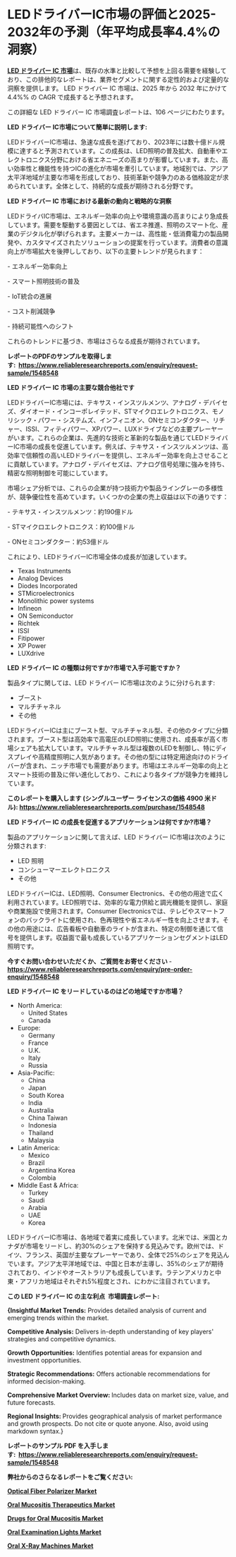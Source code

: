 <p><h1>LEDドライバーIC市場の評価と2025-2032年の予測（年平均成長率4.4%の洞察）</h1></p><p data-sourcepos="1:1-1:157"><strong><a href="https://www.reliableresearchreports.com/led-driver-ics-r1548548?utm_campaign=107&utm_medium=36&utm_source=Github&utm_content=ia&utm_term=22032025&utm_id=led-driver-ics">LED ドライバー IC 市場</a></strong>は、既存の水準と比較して予想を上回る需要を経験しており、この排他的なレポートは、業界セグメントに関する定性的および定量的な洞察を提供します。 LED ドライバー IC 市場は、2025 年から 2032 年にかけて 4.4%% の CAGR で成長すると予想されます。</p>
<p data-sourcepos="3:1-3:50">この詳細な LED ドライバー IC 市場調査レポートは、106 ページにわたります。</p>
<p><strong>LED ドライバー IC市場について簡単に説明します:</strong></p>
<p><p>LEDドライバーIC市場は、急速な成長を遂げており、2023年には数十億ドル規模に達すると予測されています。この成長は、LED照明の普及拡大、自動車やエレクトロニクス分野における省エネニーズの高まりが影響しています。また、高い効率性と機能性を持つICの進化が市場を牽引しています。地域別では、アジア太平洋地域が主要な市場を形成しており、技術革新や競争力のある価格設定が求められています。全体として、持続的な成長が期待される分野です。</p></p>
<p><strong>LED ドライバー IC 市場における最新の動向と戦略的な洞察</strong></p>
<p><p>LEDドライバIC市場は、エネルギー効率の向上や環境意識の高まりにより急成長しています。需要を駆動する要因としては、省エネ推進、照明のスマート化、産業のデジタル化が挙げられます。主要メーカーは、高性能・低消費電力の製品開発や、カスタマイズされたソリューションの提案を行っています。消費者の意識向上が市場拡大を後押ししており、以下の主要トレンドが見られます：</p><p>- エネルギー効率向上</p><p>- スマート照明技術の普及</p><p>- IoT統合の進展</p><p>- コスト削減競争</p><p>- 持続可能性へのシフト</p><p>これらのトレンドに基づき、市場はさらなる成長が期待されています。</p></p>
<p><strong>レポートのPDFのサンプルを取得します</strong><strong>:&nbsp;&nbsp;<a href="https://www.reliableresearchreports.com/enquiry/request-sample/1548548?utm_campaign=107&utm_medium=36&utm_source=Github&utm_content=ia&utm_term=22032025&utm_id=led-driver-ics">https://www.reliableresearchreports.com/enquiry/request-sample/1548548</a></strong></p>
<p><strong>LED ドライバー IC 市場の主要な競合他社です</strong></p>
<p><p>LEDドライバーIC市場には、テキサス・インスツルメンツ、アナログ・デバイセズ、ダイオード・インコーポレイテッド、STマイクロエレクトロニクス、モノリシック・パワー・システムズ、インフィニオン、ONセミコンダクター、リチャー、ISSI、フィティパワー、XPパワー、LUXドライブなどの主要プレーヤーがいます。これらの企業は、先進的な技術と革新的な製品を通じてLEDドライバーIC市場の成長を促進しています。例えば、テキサス・インスツルメンツは、高効率で信頼性の高いLEDドライバーを提供し、エネルギー効率を向上させることに貢献しています。アナログ・デバイセズは、アナログ信号処理に強みを持ち、精密な照明制御を可能にしています。</p><p>市場シェア分析では、これらの企業が持つ技術力や製品ライングレーの多様性が、競争優位性を高めています。いくつかの企業の売上収益は以下の通りです：</p><p>- テキサス・インスツルメンツ：約190億ドル</p><p>- STマイクロエレクトロニクス：約100億ドル</p><p>- ONセミコンダクター：約53億ドル</p><p>これにより、LEDドライバーIC市場全体の成長が加速しています。</p></p>
<p><ul><li>Texas Instruments</li><li>Analog Devices</li><li>Diodes Incorporated</li><li>STMicroelectronics</li><li>Monolithic power systems</li><li>Infineon</li><li>ON Semiconductor</li><li>Richtek</li><li>ISSI</li><li>Fitipower</li><li>XP Power</li><li>LUXdrive</li></ul></p>
<p><strong>LED ドライバー IC の種類は何ですか?市場で入手可能ですか？</strong></p>
<p>製品タイプに関しては、LED ドライバー IC市場は次のように分けられます:</p>
<p><ul><li>ブースト</li><li>マルチチャネル</li><li>その他</li></ul></p>
<p><p>LEDドライバーICは主にブースト型、マルチチャネル型、その他のタイプに分類されます。ブースト型は高効率で高電圧のLED照明に使用され、成長率が高く市場シェアも拡大しています。マルチチャネル型は複数のLEDを制御し、特にディスプレイや高精度照明に人気があります。その他の型には特定用途向けのドライバーが含まれ、ニッチ市場でも需要があります。市場はエネルギー効率の向上とスマート技術の普及に伴い進化しており、これにより各タイプが競争力を維持しています。</p></p>
<p><strong>このレポートを購入します (シングルユーザー ライセンスの価格 4900 米ドル):&nbsp;<a href="https://www.reliableresearchreports.com/purchase/1548548?utm_campaign=107&utm_medium=36&utm_source=Github&utm_content=ia&utm_term=22032025&utm_id=led-driver-ics">https://www.reliableresearchreports.com/purchase/1548548</a></strong></p>
<p><strong>LED ドライバー IC の成長を促進するアプリケーションは何ですか?市場？</strong></p>
<p>製品のアプリケーションに関して言えば、LED ドライバー IC市場は次のように分類されます:</p>
<p><ul><li>LED 照明</li><li>コンシューマーエレクトロニクス</li><li>その他</li></ul></p>
<p><p>LEDドライバーICは、LED照明、Consumer Electronics、その他の用途で広く利用されています。LED照明では、効率的な電力供給と調光機能を提供し、家庭や商業施設で使用されます。Consumer Electronicsでは、テレビやスマートフォンのバックライトに使用され、色再現性や省エネルギー性を向上させます。その他の用途には、広告看板や自動車のライトが含まれ、特定の制御を通じて信号を提供します。収益面で最も成長しているアプリケーションセグメントはLED照明です。</p></p>
<p><strong>今すぐお問い合わせいただくか、ご質問をお寄せください</strong><strong>&nbsp;</strong>-<strong><a href="https://www.reliableresearchreports.com/enquiry/pre-order-enquiry/1548548?utm_campaign=107&utm_medium=36&utm_source=Github&utm_content=ia&utm_term=22032025&utm_id=led-driver-ics">https://www.reliableresearchreports.com/enquiry/pre-order-enquiry/1548548</a></strong></p>
<p><strong>LED ドライバー IC をリードしているのはどの地域ですか市場？</strong></p>
<p><ul>
    <li>
        North America:
        <ul>
            <li>United States</li>
            <li>Canada</li>
        </ul>
    </li>
    <li>
        Europe:
        <ul>
            <li>Germany</li>
            <li>France</li>
            <li>U.K.</li>
            <li>Italy</li>
            <li>Russia</li>
        </ul>
    </li>
    <li>
        Asia-Pacific:
        <ul>
            <li>China</li>
            <li>Japan</li>
            <li>South Korea</li>
            <li>India</li>
            <li>Australia</li>
            <li>China Taiwan</li>
            <li>Indonesia</li>
            <li>Thailand</li>
            <li>Malaysia</li>
        </ul>
    </li>
    <li>
        Latin America:
        <ul>
            <li>Mexico</li>
            <li>Brazil</li>
            <li>Argentina Korea</li>
            <li>Colombia</li>
        </ul>
    </li>
    <li>
        Middle East & Africa:
        <ul>
            <li>Turkey</li>
            <li>Saudi</li>
            <li>Arabia</li>
            <li>UAE</li>
            <li>Korea</li>
        </ul>
    </li>
    </ul></p>
<p><p>LEDドライバーIC市場は、各地域で着実に成長しています。北米では、米国とカナダが市場をリードし、約30%のシェアを保持する見込みです。欧州では、ドイツ、フランス、英国が主要なプレーヤーであり、全体で25%のシェアを見込んでいます。アジア太平洋地域では、中国と日本が主導し、35%のシェアが期待されており、インドやオーストラリアも成長しています。ラテンアメリカと中東・アフリカ地域はそれぞれ5%程度とされ、にわかに注目されています。</p></p>
<p><strong>この LED ドライバー IC の主な利点&nbsp; 市場調査レポート:</strong></p>
<p><strong>{Insightful Market Trends:</strong> Provides detailed analysis of current and emerging trends within the market.</p>
<p><strong>Competitive Analysis:</strong> Delivers in-depth understanding of key players' strategies and competitive dynamics.</p>
<p><strong>Growth Opportunities:</strong> Identifies potential areas for expansion and investment opportunities.</p>
<p><strong>Strategic Recommendations:</strong> Offers actionable recommendations for informed decision-making.</p>
<p><strong>Comprehensive Market Overview: </strong>Includes data on market size, value, and future forecasts.</p>
<p><strong>Regional Insights: </strong>Provides geographical analysis of market performance and growth prospects. Do not cite or quote anyone. Also, avoid using markdown syntax.}</p>
<p><strong>レポートのサンプル PDF を入手します:&nbsp;</strong><strong>&nbsp;<a href="https://www.reliableresearchreports.com/enquiry/request-sample/1548548?utm_campaign=107&utm_medium=36&utm_source=Github&utm_content=ia&utm_term=22032025&utm_id=led-driver-ics">https://www.reliableresearchreports.com/enquiry/request-sample/1548548</a></strong></p>
<p></p>
<p></p>
<p></p>
<p></p>
<p><strong>弊社からのさらなるレポートをご覧ください:</strong></p>
<p><strong><p><a href="https://github.com/tineamonaya/Market-Research-Report-List-1/blob/main/optical-fiber-polarizer-market.md?utm_campaign=107&utm_medium=36&utm_source=Github&utm_content=ia&utm_term=22032025&utm_id=led-driver-ics">Optical Fiber Polarizer Market</a></p><p><a href="https://github.com/molayrabeta/Market-Research-Report-List-1/blob/main/oral-mucositis-therapeutics-market.md?utm_campaign=107&utm_medium=36&utm_source=Github&utm_content=ia&utm_term=22032025&utm_id=led-driver-ics">Oral Mucositis Therapeutics Market</a></p><p><a href="https://github.com/dukawashviro/Market-Research-Report-List-1/blob/main/drugs-for-oral-mucositis-market.md?utm_campaign=107&utm_medium=36&utm_source=Github&utm_content=ia&utm_term=22032025&utm_id=led-driver-ics">Drugs for Oral Mucositis Market</a></p><p><a href="https://github.com/koopalujale2/Market-Research-Report-List-1/blob/main/oral-examination-lights-market.md?utm_campaign=107&utm_medium=36&utm_source=Github&utm_content=ia&utm_term=22032025&utm_id=led-driver-ics">Oral Examination Lights Market</a></p><p><a href="https://github.com/rembaentin6f/Market-Research-Report-List-1/blob/main/oral-x-ray-machines-market.md?utm_campaign=107&utm_medium=36&utm_source=Github&utm_content=ia&utm_term=22032025&utm_id=led-driver-ics">Oral X-Ray Machines Market</a></p></strong></p>